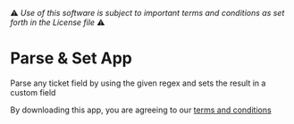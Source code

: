 :warning: *Use of this software is subject to important terms and conditions as set forth in the License file* :warning:

# Parse & Set App

Parse any ticket field by using the given regex and sets the result in a custom field

By downloading this app, you are agreeing to our [terms and conditions](https://github.com/zendesklabs/wiki/wiki/Terms-and-Conditions)
